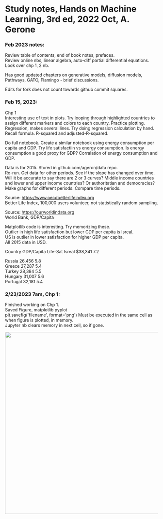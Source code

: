 # Study notes, Hands on Machine Learning, 3rd ed, 2022 Oct, A. Gerone  

### Feb 2023 notes:  

Review table of contents, end of book notes, prefaces.  
Review online nbs, linear algebra, auto-diff partial differential equations.  
Look over chp 1, 2 nb. 

Has good updated chapters on generative models, diffusion models, Pathways, GATO, Flamingo - brief discussions.  

Edits for fork does not count towards github commit squares.  

### Feb 15, 2023:  
Chp 1  
Interesting use of text in plots. Try looping through highlighted countries to assign different markers and colors to each country. Practice plotting.  
Regression, makes several lines. Try doing regression calculation by hand. Recall formula. R-squared and adjusted-R-squared.  

Do full notebook. Create a similar notebook using energy consumption per capita and GDP. Try life satisfactiin vs energy consumption. Is energy consumption a good proxy for GDP?  Corralation of energy consumption and GDP.  

Data is for 2015. Stored in github.com/ageron/data repo.  
Re-run. Get data for other periods. See if the slope has changed over time.  Will it be accurate to say there are 2 or 3 curves? Middle income countries and lower and upper income countries?  Or authoritatian and democracies? Make graphs for different periods. Compare time periods.  

Source: https://www.oecdbetterlifeindex.org  
Better Life Index, 100,000 users volunteer, not statistically random sampling.  

Source:  https://ourworldindata.org  
World Bank, GDP/Capita

Matplotlib code is interesting. Try memorizing these.  
Outlier in high life satisfaction but lower GDP per capita is Isreal.  
US is outlier in lower satisfaction for higher GDP per capita.  
All 2015 data in USD.  

Country     GDP/Capita  Life-Sat
Isreal      $38,341     7.2

Russia      26,456      5.8  
Greece      27,287      5.4  
Turkey      28,384      5.5  
Hungary     31,007      5.6  
Portugal    32,181      5.4  

### 2/23/2023 7am, Chp 1:  
Finished working on Chp 1.  
Saved Figure, matplotlib pyplot  
plt.savefig('filename', format='png')
Must be executed in the same cell as when figure is plotted, in memory.  
Jupyter nb clears memory in next cell, so if gone.  

<img src="" width=600 />
